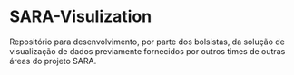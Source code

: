 # SARA-Visulization
Repositório para desenvolvimento, por parte dos bolsistas, da solução de visualização de dados previamente fornecidos por outros times de outras áreas do projeto SARA.
